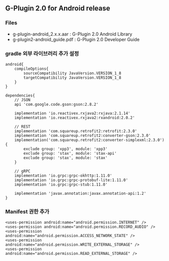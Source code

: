 ## G-Plugin 2.0 for Android release

### Files
* g-plugin-android_2.x.x.aar : G-Plugin 2.0 Android Library
* g-plugin2-android_guide.pdf : G-Plugin 2.0 Developer Guide

### gradle 외부 라이브러리 추가 설정
```
android{
    compileOptions{
        sourceCompatibility JavaVersion.VERSION_1_8
        targetCompatibility JavaVersion.VERSION_1_8
    }
}

dependencies{
    // JSON
    api 'com.google.code.gson:gson:2.8.2'
    
    implementation 'io.reactivex.rxjava2:rxjava:2.1.14'
    implementation 'io.reactivex.rxjava2:rxandroid:2.0.2'
    
    // REST
    implementation 'com.squareup.retrofit2:retrofit:2.3.0'
    implementation 'com.squareup.retrofit2:converter-gson:2.3.0'
    implementation('com.squareup.retrofit2:converter-simplexml:2.3.0') {
        exclude group: 'xpp3', module: 'xpp3'
        exclude group: 'stax', module: 'stax-api'
        exclude group: 'stax', module: 'stax'
    }
    
    // gRPC
    implementation 'io.grpc:grpc-okhttp:1.11.0'
    implementation 'io.grpc:grpc-protobuf-lite:1.11.0'
    implementation 'io.grpc:grpc-stub:1.11.0'

    implementation 'javax.annotation:javax.annotation-api:1.2'
}
```

### Manifest 권한 추가
```
<uses-permission android:name="android.permission.INTERNET" />
<uses-permission android:name="android.permission.RECORD_AUDIO" />
<uses-permission android:name="android.permission.ACCESS_NETWORK_STATE" />
<uses-permission android:name="android.permission.WRITE_EXTERNAL_STORAGE" />
<uses-permission android:name="android.permission.READ_EXTERNAL_STORAGE" />
```